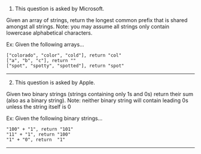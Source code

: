 1.	This question is asked by Microsoft.

Given an array of strings, return the longest common prefix that is shared amongst all strings.
Note: you may assume all strings only contain lowercase alphabetical characters.


Ex: Given the following arrays...

	["colorado", "color", "cold"], return "col"
	["a", "b", "c"], return ""
	["spot", "spotty", "spotted"], return "spot"

---

2.	This question is asked by Apple. 

Given two binary strings (strings containing only 1s and 0s) return their sum (also as a binary string).
Note: neither binary string will contain leading 0s unless the string itself is 0

Ex: Given the following binary strings...

	"100" + "1", return "101"
	"11" + "1", return "100"
	"1" + "0", return  "1"

---